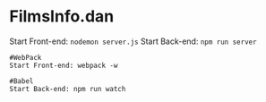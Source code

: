 # FilmsInfo.dan

Start Front-end:
```nodemon server.js```
Start Back-end:
```npm run server```

```
#WebPack
Start Front-end: webpack -w
```
```
#Babel
Start Back-end: npm run watch
```
